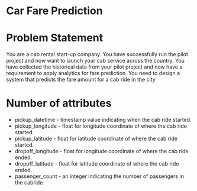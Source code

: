 # Car Fare Prediction 

# Problem Statement
You are a cab rental start-up company. You have successfully run the pilot project and now want to launch your cab service across the country. You have collected the historical data from your pilot project and now have a requirement to apply analytics for fare prediction. You need to design a system that predicts the fare amount for a cab ride in the city

# Number of attributes
- pickup_datetime - timestamp value indicating when the cab ride started. 
- pickup_longitude - float for longitude coordinate of where the cab ride started. 
- pickup_latitude - float for latitude coordinate of where the cab ride started. 
- dropoff_longitude - float for longitude coordinate of where the cab ride ended. 
- dropoff_latitude - float for latitude coordinate of where the cab ride ended. 
- passenger_count - an integer indicating the number of passengers in the cabride
